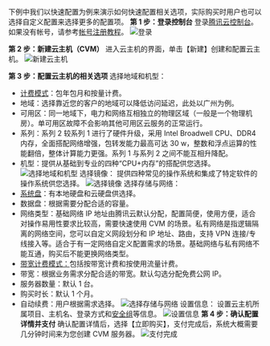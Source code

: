下例中我们以快速配置为例来演示如何快速配置相关选项，实际购买时用户也可以选择自定义配置来选择更多的配置项。
**第 1 步：登录控制台**
登录[腾讯云控制台](https://cloud.tencent.com/login?s_url=https%3A%2F%2Fconsole.cloud.tencent.com%2F)。如果没有帐号，请参考[帐号注册教程](https://www.qcloud.com/document/product/378/8415)。
![登录](//mc.qcloudimg.com/static/img/ff6e234a3c1b419cc8ea2ba272c59101/image.png)

**第 2 步：新建云主机（CVM）**
进入云主机的界面，单击【新建】创建和配置云主机。
![新建云主机](//mc.qcloudimg.com/static/img/f51676036b7681c3c938014c36f7d40a/image.png)

**第 3 步：配置云主机的相关选项**
选择地域和机型：
- [计费模式](https://cloud.tencent.com/document/product/213/2180?_ga=1.33985321.903886351.1504603839)：包年包月和按量计费。
- 地域：选择靠近您的客户的地域可以降低访问延迟，此处以广州为例。
- 可用区：同一地域下，电力和网络互相独立的物理区域（一般是一个物理机房）。单可用区故障不会影响其他可用区云服务的正常运行。
- 系列：系列 2 较系列 1 进行了硬件升级，采用 Intel Broadwell CPU、DDR4 内存，全面搭配网络增强，包转发能力最高可达 30 w，整数和浮点运算的性能翻倍，整体计算能力更强。系列 1 与系列 2 之间不能互相升降配。
- 机型：提供从基础到专业的四种“CPU+内存”的搭配供您选择。
![选择地域和机型](//mc.qcloudimg.com/static/img/04d83499835277ae5c0c956cb888819b/image.png)
选择镜像：
提供四种常见的操作系统和集成了特定软件的操作系统供您选择。
![选择镜像](//mc.qcloudimg.com/static/img/4d0ede17f103700962a68fbf558735c0/image.png)
选择存储与网络：
- [系统盘](https://cloud.tencent.com/document/product/213/4952?_ga=1.26270517.903886351.1504603839)：有本地硬盘和云硬盘供选择。
- 数据盘：根据需要分配合适的容量。
- 网络类型：基础网络 IP 地址由腾讯云默认分配，配置简便，使用方便，适合对操作易用性要求比较高，需要快速使用 CVM 的场景。私有网络是指逻辑隔离的网络空间，您可以自定义网段划分和 IP 地址、路由，支持 VPN 连接/专线接入等。适合于有一定网络自定义配置需求的场景。基础网络与私有网络不能互通，购买后不能更换网络类型。
- [带宽计费模式：](https://cloud.tencent.com/document/product/213/10578)包括按带宽计费和按使用流量计费。
- 带宽：根据业务需求分配合适的带宽。默认勾选分配免费公网 IP。
- 服务器数量：默认 1 台。
- 购买时长：默认 1 个月。
- 自动续费：用户根据需求选择。
![选择存储与网络](//mc.qcloudimg.com/static/img/d76e5cb52eb26e9c80be548615253ef5/image.png)
设置信息：
设置云主机所属项目、主机名、登录方式和[安全组](https://cloud.tencent.com/document/product/213/2502?_ga=1.155629235.903886351.1504603839#1.-.E4.B8.BA.E4.BB.80.E4.B9.88.E5.9C.A8.E8.B4.AD.E4.B9.B0-.E4.BA.91.E4.B8.BB.E6.9C.BA-.E5.AE.9E.E4.BE.8B.E7.9A.84.E6.97.B6.E5.80.99.E9.9C.80.E8.A6.81.E9.80.89.E6.8B.A9.E5.AE.89.E5.85.A8.E7.BB.84.EF.BC.9F2)等信息。
![设置信息](//mc.qcloudimg.com/static/img/1a99945636e40c391491e08f9bdf4866/image.png)
**第 4 步：确认配置详情并支付**
确认配置详情后，选择【立即购买】，支付完成后，系统大概需要几分钟时间来为您创建 CVM 服务器。
![支付完成](//mc.qcloudimg.com/static/img/296c50a25f3eed1f8dea7f5b997ab444/image.png)
